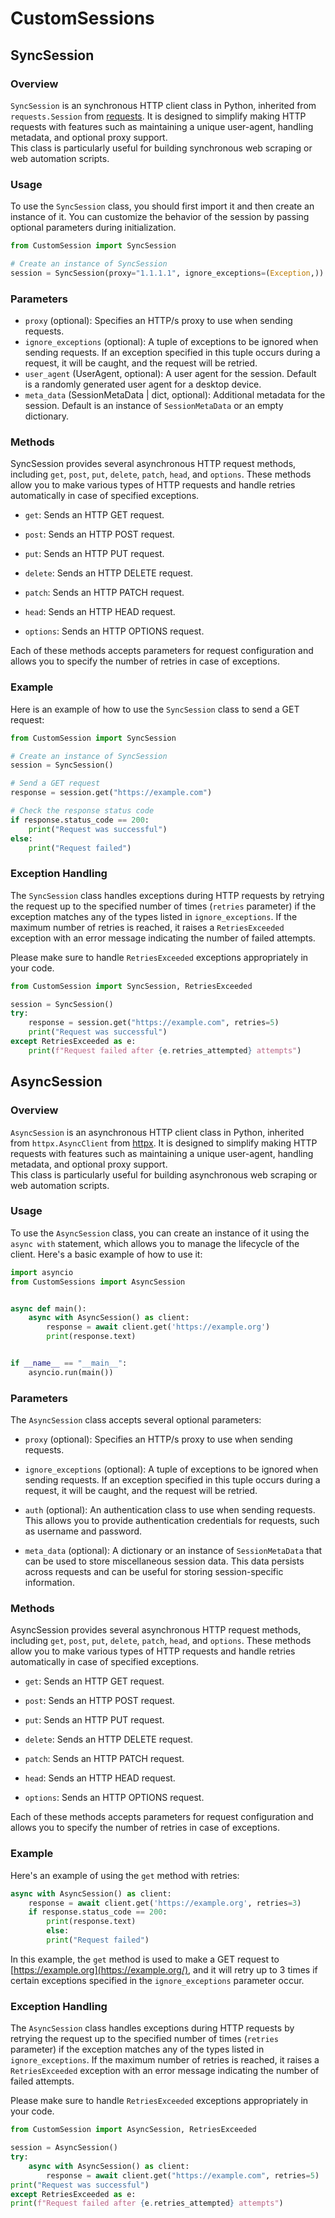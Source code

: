 # CustomSessions

## SyncSession

### Overview

`SyncSession` is an synchronous HTTP client class in Python, inherited from `requests.Session`
from [requests](https://github.com/psf/requests). It is designed to simplify making HTTP requests with features such as
maintaining a unique user-agent, handling metadata, and optional proxy support.   
This class is particularly useful for building synchronous web scraping or web automation scripts.

### Usage

To use the `SyncSession` class, you should first import it and then create an instance of it. You can customize the
behavior of the session by passing optional parameters during initialization.

```python
from CustomSession import SyncSession

# Create an instance of SyncSession
session = SyncSession(proxy="1.1.1.1", ignore_exceptions=(Exception,))
```

### Parameters

- `proxy` (optional): Specifies an HTTP/s proxy to use when sending requests.
- `ignore_exceptions` (optional): A tuple of exceptions to be ignored when sending requests. If an exception specified
  in this tuple occurs during a request, it will be caught, and the request will be retried.
- `user_agent` (UserAgent, optional): A user agent for the session. Default is a randomly generated user agent for a
  desktop device.
- `meta_data` (SessionMetaData | dict, optional): Additional metadata for the session. Default is an instance
  of `SessionMetaData` or an empty dictionary.

### Methods

SyncSession provides several asynchronous HTTP request methods,
including `get`, `post`, `put`, `delete`, `patch`, `head`, and `options`. These methods allow you to make various types
of HTTP requests and handle retries automatically in case of specified exceptions.

- `get`: Sends an HTTP GET request.

- `post`: Sends an HTTP POST request.

- `put`: Sends an HTTP PUT request.

- `delete`: Sends an HTTP DELETE request.

- `patch`: Sends an HTTP PATCH request.

- `head`: Sends an HTTP HEAD request.

- `options`: Sends an HTTP OPTIONS request.

Each of these methods accepts parameters for request configuration and allows you to specify the number of retries in
case of exceptions.

### Example

Here is an example of how to use the `SyncSession` class to send a GET request:

```python
from CustomSession import SyncSession

# Create an instance of SyncSession
session = SyncSession()

# Send a GET request
response = session.get("https://example.com")

# Check the response status code
if response.status_code == 200:
    print("Request was successful")
else:
    print("Request failed")
```

### Exception Handling

The `SyncSession` class handles exceptions during HTTP requests by retrying the request up to the specified number of
times (`retries` parameter) if the exception matches any of the types listed in `ignore_exceptions`. If the maximum
number of retries is reached, it raises a `RetriesExceeded` exception with an error message indicating the number of
failed attempts.

Please make sure to handle `RetriesExceeded` exceptions appropriately in your code.

```python
from CustomSession import SyncSession, RetriesExceeded

session = SyncSession()
try:
    response = session.get("https://example.com", retries=5)
    print("Request was successful")
except RetriesExceeded as e:
    print(f"Request failed after {e.retries_attempted} attempts")

```

## AsyncSession

### Overview

`AsyncSession` is an asynchronous HTTP client class in Python, inherited from `httpx.AsyncClient`
from [httpx](https://github.com/encode/httpx/). It is designed to simplify making HTTP requests with features such as
maintaining a unique user-agent, handling metadata, and optional proxy support.   
This class is particularly useful for building asynchronous web scraping or web automation scripts.

### Usage

To use the `AsyncSession` class, you can create an instance of it using the `async with` statement, which allows you to
manage the lifecycle of the client. Here's a basic example of how to use it:

```python
import asyncio
from CustomSessions import AsyncSession


async def main():
    async with AsyncSession() as client:
        response = await client.get('https://example.org')
        print(response.text)


if __name__ == "__main__":
    asyncio.run(main())
```

### Parameters

The `AsyncSession` class accepts several optional parameters:

- `proxy` (optional): Specifies an HTTP/s proxy to use when sending requests.

- `ignore_exceptions` (optional): A tuple of exceptions to be ignored when sending requests. If an exception specified
  in this tuple occurs during a request, it will be caught, and the request will be retried.

- `auth` (optional): An authentication class to use when sending requests. This allows you to provide authentication
  credentials for requests, such as username and password.

- `meta_data` (optional): A dictionary or an instance of `SessionMetaData` that can be used to store miscellaneous
  session data. This data persists across requests and can be useful for storing session-specific information.

### Methods

AsyncSession provides several asynchronous HTTP request methods,
including `get`, `post`, `put`, `delete`, `patch`, `head`, and `options`. These methods allow you to make various types
of HTTP requests and handle retries automatically in case of specified exceptions.

- `get`: Sends an HTTP GET request.

- `post`: Sends an HTTP POST request.

- `put`: Sends an HTTP PUT request.

- `delete`: Sends an HTTP DELETE request.

- `patch`: Sends an HTTP PATCH request.

- `head`: Sends an HTTP HEAD request.

- `options`: Sends an HTTP OPTIONS request.

Each of these methods accepts parameters for request configuration and allows you to specify the number of retries in
case of exceptions.

### Example

Here's an example of using the `get` method with retries:

```python
async with AsyncSession() as client:
    response = await client.get('https://example.org', retries=3)
    if response.status_code == 200:
        print(response.text)
        else:
        print("Request failed")
```

In this example, the `get` method is used to make a GET request to [https://example.org](https://example.org/), and it
will retry up to 3 times if certain exceptions specified in the `ignore_exceptions` parameter occur.

### Exception Handling

The `AsyncSession` class handles exceptions during HTTP requests by retrying the request up to the specified number of
times (`retries` parameter) if the exception matches any of the types listed in `ignore_exceptions`. If the maximum
number of retries is reached, it raises a `RetriesExceeded` exception with an error message indicating the number of
failed attempts.

Please make sure to handle `RetriesExceeded` exceptions appropriately in your code.

```python
from CustomSession import AsyncSession, RetriesExceeded

session = AsyncSession()
try:
    async with AsyncSession() as client:
        response = await client.get("https://example.com", retries=5)
print("Request was successful")
except RetriesExceeded as e:
print(f"Request failed after {e.retries_attempted} attempts")

```